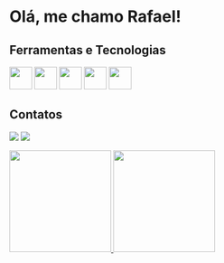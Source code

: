 # Olá, me chamo Rafael! 

## Ferramentas e Tecnologias
<img loading="lazy" src="https://cdn.jsdelivr.net/gh/devicons/devicon/icons/git/git-original.svg" width="40" height="40"/> <img loading="lazy" src="https://cdn.jsdelivr.net/gh/devicons/devicon@latest/icons/java/java-original.svg" width="40" height="40" /> <img loading="lazy" src="https://cdn.jsdelivr.net/gh/devicons/devicon@latest/icons/spring/spring-original.svg" width="40" height="40"/> <img loading="lazy" src="https://cdn.jsdelivr.net/gh/devicons/devicon@latest/icons/postgresql/postgresql-original.svg" width="40" height="40"/> <img loading="lazy" src="https://cdn.jsdelivr.net/gh/devicons/devicon@latest/icons/postman/postman-original.svg" width="40" height="40"/>
## Contatos
<a href="https://www.linkedin.com/in/rafaelrrjunior" target="_blank"><img loading="lazy" src="https://img.shields.io/badge/-LinkedIn-%230077B5?style=for-the-badge&logo=linkedin&logoColor=white" target="_blank"></a>
<a href="https://instagram.com/rafael.rrjunior" target="_blank"><img loading="lazy" src="https://img.shields.io/badge/-Instagram-%23E4405F?style=for-the-badge&logo=instagram&logoColor=white" target="_blank"></a>

<div>
<a href="https://github.com/RqfaelJr">
<img loading="lazy" height="180em" src="https://github-readme-stats.vercel.app/api/top-langs/?username=RqfaelJr&layout=compact&langs_count=7&theme=dracula"/>
<img loading="lazy" height="180em" src="https://github-readme-stats.vercel.app/api?username=RqfaelJr&show_icons=true&theme=dracula&include_all_commits=true&count_private=true"/>
</div>          
